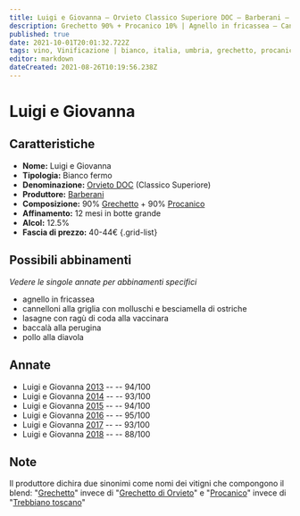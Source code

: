 ```yaml
---
title: Luigi e Giovanna – Orvieto Classico Superiore DOC – Barberani – Umbria (IT) – 40-44€ – 3★-5★
description: Grechetto 90% + Procanico 10% | Agnello in fricassea – Cannelloni alla griglia con molluschi e besciamella di ostriche – Lasagne con ragù di coda alla vaccinara – Baccalà alla perugina – Pollo alla diavola
published: true
date: 2021-10-01T20:01:32.722Z
tags: vino, Vinificazione | bianco, italia, umbria, grechetto, procanico, Alimento | agnello, Cottura | in fricassea, cannelloni alla griglia con molluschi e besciamella di ostriche, lasagne con ragù di coda alla vaccinara, baccalà alla perugina, pollo alla diavola, Valutazioni | 5 stelle, fermo,blend, Prezzi | 40-44€
editor: markdown
dateCreated: 2021-08-26T10:19:56.238Z
---
```


# Luigi e Giovanna

## Caratteristiche
- **Nome:** Luigi e Giovanna
- **Tipologia:** Bianco fermo
- **Denominazione:** [Orvieto DOC](/denominazioni/Italia/Umbria/DOC/Orvieto) (Classico Superiore)
- **Produttore:** [Barberani](/produttori/Italia/Umbria/Barberani) 
- **Composizione:** 90% [Grechetto](/vitigni/Italia/bacca-bianca/grechetto) + 90% [Procanico](/vitigni/Italia/bacca-bianca/trebbiano-toscano)
- **Affinamento:** 12 mesi in botte grande 
- **Alcol:** 12.5%
- **Fascia di prezzo:** 40-44€
{.grid-list}

## Possibili abbinamenti
*Vedere le singole annate per abbinamenti specifici*

- agnello in fricassea
- cannelloni alla griglia con molluschi e besciamella di ostriche
- lasagne con ragù di coda alla vaccinara
- baccalà alla perugina
- pollo alla diavola

## Annate
- Luigi e Giovanna [2013](vini/Italia/Umbria/Barberani/Luigi-e-Giovanna/2013) -- <span class="star-5"></span> -- 94/100
- Luigi e Giovanna [2014](vini/Italia/Umbria/Barberani/Luigi-e-Giovanna/2014) -- <span class="star-5"></span> -- 93/100
- Luigi e Giovanna [2015](vini/Italia/Umbria/Barberani/Luigi-e-Giovanna/2015) -- <span class="star-5"></span> -- 94/100
- Luigi e Giovanna [2016](vini/Italia/Umbria/Barberani/Luigi-e-Giovanna/2016) -- <span class="star-5"></span> -- 95/100
- Luigi e Giovanna [2017](vini/Italia/Umbria/Barberani/Luigi-e-Giovanna/2017) -- <span class="star-5"></span> -- 93/100
- Luigi e Giovanna [2018](vini/Italia/Umbria/Barberani/Luigi-e-Giovanna/2018) -- <span class="star-3"></span> -- 88/100

## Note
Il produttore dichira due sinonimi come nomi dei vitigni che compongono il blend: "[Grechetto](/vitigni/Italia/bacca-bianca/grechetto)" invece di "[Grechetto di Orvieto](/vitigni/Italia/bacca-bianca/grechetto-di-orvieto)" e "[Procanico](/vitigni/Italia/bacca-bianca/procanico)" invece di "[Trebbiano toscano](/vitigni/Italia/bacca-bianca/trebbiano-toscano)"
